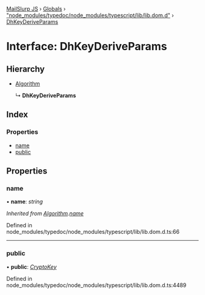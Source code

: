 [MailSlurp JS](../README.md) › [Globals](../globals.md) › ["node_modules/typedoc/node_modules/typescript/lib/lib.dom.d"](../modules/_node_modules_typedoc_node_modules_typescript_lib_lib_dom_d_.md) › [DhKeyDeriveParams](_node_modules_typedoc_node_modules_typescript_lib_lib_dom_d_.dhkeyderiveparams.md)

# Interface: DhKeyDeriveParams

## Hierarchy

* [Algorithm](_node_modules_typedoc_node_modules_typescript_lib_lib_dom_d_.algorithm.md)

  ↳ **DhKeyDeriveParams**

## Index

### Properties

* [name](_node_modules_typedoc_node_modules_typescript_lib_lib_dom_d_.dhkeyderiveparams.md#name)
* [public](_node_modules_typedoc_node_modules_typescript_lib_lib_dom_d_.dhkeyderiveparams.md#public)

## Properties

###  name

• **name**: *string*

*Inherited from [Algorithm](_node_modules_typedoc_node_modules_typescript_lib_lib_dom_d_.algorithm.md).[name](_node_modules_typedoc_node_modules_typescript_lib_lib_dom_d_.algorithm.md#name)*

Defined in node_modules/typedoc/node_modules/typescript/lib/lib.dom.d.ts:66

___

###  public

• **public**: *[CryptoKey](_node_modules_typedoc_node_modules_typescript_lib_lib_dom_d_.cryptokey.md)*

Defined in node_modules/typedoc/node_modules/typescript/lib/lib.dom.d.ts:4489
